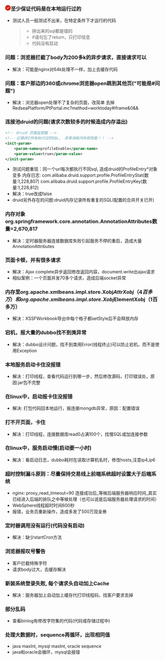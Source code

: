 
### <img src="../../assets/18.png"/>至少保证代码是在本地运行过的
* 测试人员一般测试不出来，在特定条件下才运行的代码
    > * 拼出来的sql都是错的
    > * if语句忘了return，只打印信息
    > * 代码没有启动

### 问题：浏览器拦截了body为200多k的异步请求，直接请求可以
* 解决：可能是nginx对64k处理不一样，加上去缓存代码

### 问题：客户那边的360或chrome浏览器open跳到其他页("可能是#问题")
* 解决：浏览器open处理不了复杂的页面，改简单 去掉RedseaPlatform/PtPortal.mc?method=worktoday#iframe&0&&

### 连接池druid的问题(请求次数较多的时候造成内存溢出)
```xml
<!-- druid 页面监控器 -->
<!-- 记录URI所有执行过的SQL， 非常消耗内存和性能！！ -->
<init-param>
    <param-name>profileEnable</param-name>
    <param-value>true</param-value>
</init-param>
```
* 测试问题重现：同一个url每次都执行不同sql, 造成druid的ProfileEntry*对象变多
内存日志: com.alibaba.druid.support.profile.ProfileEntryStat(数量:1,228,807)
com.alibaba.druid.support.profile.ProfileEntryKey(数量:1,228,812)
* 解决：<param-value>true</param-value>改成<param-value>false</param-value>
* druid另外存在的问题:druid内存记录所有重复的SQL(配置的合并开关已开)

### 内存对象org.springframework.core.annotation.AnnotationAttributes数量=2,670,817
* 解决：定时器服务器连接数据库失败引起服务不停的重启，造成大量AnnotationAttributes

### 页面卡顿，并有很多请求
* 解决：Ajax complete异步返回修改返回内容，document.write出ajax请求
* 相似案例：一个页面并发70多个请求，造成后端socket异常

### 内存里org.apache.xmlbeans.impl.store.Xobj$AttrXobj（4百多万）和org.apache.xmlbeans.impl.store.Xobj$ElementXobj（1百多万）
* 解决：XSSFWorkbook导出中每个格子都setStyle后不会释放内存

### 宕机，报大量的dubbo找不到类异常
* 解决：dubbo设计问题，找不到类用Error(线程终止)可以防止宕机，而不是使用Exception

### 本地服务启动卡住没报错
* 解决：打印线程，查看代码运行到哪一步，然后修改源码，打印错误处，原因:jar包不完整

### 在linux中，启动报卡住没报错
* 解决: 打包代码回本地运行，报连接mongdb异常，原因：配置错误

### 打不开页面，卡住
* 解决：打印线程，连接数据库read0占满100个，找慢SQL或加连接参数

### 在linux中，服务启动慢(启动要一小时)
* 解决：看启动日志，dubbo耗时在读取计算机名时，修改hosts,注意ip4,ip6

### 超时控制漏斗原则：尽量保持交易线上前端系统超时设置大于后端系统
* nginx: proxy_read_timeout=90 连接成功后_等候后端服务器响应时间_其实已经进入后端的排队之中等候处理（也可以说是后端服务器处理请求的时间）
* WebSphere线程超时时间600秒
* 报错，业务员重新操作，造成多发了500万现金券

### 定时器调用没有运行(代码没有启动)
* 解决：缺少startCron方法

### 浏览器报叹号警告
* 客户拦截特殊字符
* 请求body过大，去缓存解决

### 新装系统登录失败, 每个请求头自动加上Cache
* 解决：服务器加上自动加上缓存代打印线程码，找客户要求去掉

### 部分乱码
* 查看binlog有修改字符集的代码(代码或存储过程中)

### 处理大数据时，sequence再循环，出现相同值
* java maxInt, mysql maxInt, oracle sequence
* java和oracle会循环，mysql会报错
                        



